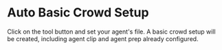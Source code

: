 # Auto Basic Crowd Setup
Click on the tool button and set your agent's file. A basic crowd setup will be created, including agent clip and agent prep already configured.
